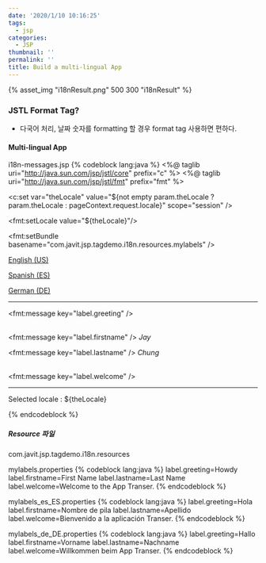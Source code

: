 ```yaml
---
date: '2020/1/10 10:16:25'
tags:
  - jsp
categories:
  - JSP
thumbnail: ''
permalink: ''
title: Build a multi-lingual App
---
```


{% asset_img "i18nResult.png" 500 300 "i18nResult" %}

### JSTL Format Tag?

* 다국어 처리, 날짜 숫자를 formatting 할 경우 format tag 사용하면 편하다.


<!-- more -->

#### Multi-lingual App

i18n-messages.jsp
{% codeblock lang:java %}
<%@ taglib uri="http://java.sun.com/jsp/jstl/core" prefix="c" %>
<%@ taglib uri="http://java.sun.com/jsp/jstl/fmt" prefix="fmt" %>


<c:set var="theLocale" 
value="${not empty param.theLocale ? param.theLocale : pageContext.request.locale}"
scope="session" />

<fmt:setLocale value="${theLocale}"/>

<fmt:setBundle basename="com.javit.jsp.tagdemo.i18n.resources.mylabels" />


<html>

<body>

<a href="i18n-messages-test.jsp?theLocale=en_US">English (US)</a>

<a href="i18n-messages-test.jsp?theLocale=es_ES">Spanish (ES)</a>

<a href="i18n-messages-test.jsp?theLocale=de_DE">German (DE)</a>


<hr>


<fmt:message key="label.greeting" /> <br/><br/>

<fmt:message key="label.firstname" /> <i>Jay</i>  <br/>

<fmt:message key="label.lastname" /> <i>Chung</i> <br/><br/>

<fmt:message key="label.welcome" /> <br/>

<hr>

Selected locale : ${theLocale}

</body>

</html>
{% endcodeblock %}


##### Resource 파일

com.javit.jsp.tagdemo.i18n.resources

mylabels.properties
{% codeblock lang:java %}
label.greeting=Howdy
label.firstname=First Name
label.lastname=Last Name
label.welcome=Welcome to the App Transer.
{% endcodeblock %}

mylabels_es_ES.properties
{% codeblock lang:java %}
label.greeting=Hola
label.firstname=Nombre de pila
label.lastname=Apellido
label.welcome=Bienvenido a la aplicación Transer.
{% endcodeblock %}

mylabels_de_DE.properties
{% codeblock lang:java %}
label.greeting=Hallo
label.firstname=Vorname
label.lastname=Nachname
label.welcome=Willkommen beim App Transer.
{% endcodeblock %}

<!-- toc -->